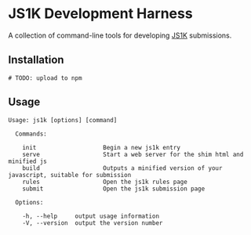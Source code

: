 # JS1K Development Harness

A collection of command-line tools for developing [JS1K](http://js1k.com/) submissions.


## Installation

    # TODO: upload to npm


## Usage

```
Usage: js1k [options] [command]

  Commands:

    init                   Begin a new js1k entry
    serve                  Start a web server for the shim html and minified js
    build                  Outputs a minified version of your javascript, suitable for submission
    rules                  Open the js1k rules page
    submit                 Open the js1k submission page

  Options:

    -h, --help     output usage information
    -V, --version  output the version number
```
